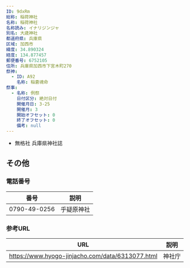 ```yaml
---
ID: 9dxRm
総称: 稲荷神社
名称: 稲荷神社
名称読み: イナリジンジャ
別名: 大歳神社
都道府県: 兵庫県
区域: 加西市
緯度: 34.890324
経度: 134.877457
郵便番号: 6752105
住所: 兵庫県加西市下宮木町270
祭神:
  - ID: A92
    名称: 稲蒼魂命
祭事:
  - 名称: 例祭
    日付区分: 絶対日付
    開催月日: 3-25
    開催月: 3
    開始オフセット: 0
    終了オフセット: 0
    備考: null
---
```


- 無格社 兵庫県神社誌

## その他

### 電話番号

| 番号         | 説明       |
| ------------ | ---------- |
| 0790-49-0256 | 乎疑原神社 |

### 参考URL

| URL                                              | 説明   |
| ------------------------------------------------ | ------ |
| https://www.hyogo-jinjacho.com/data/6313077.html | 神社庁 |
